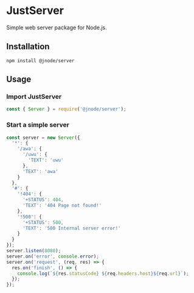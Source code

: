 # JustServer
Simple web server package for Node.js.

## Installation

```shell
npm install @jnode/server
```

## Usage

### Import JustServer

```javascript
const { Server } = require('@jnode/server');
```

### Start a simple server

```javascript
const server = new Server({
  '*': {
    '/awa': {
      '/uwu': {
        'TEXT': 'uwu'
      },
      'TEXT': 'awa'
    }
  },
  '#': {
    '!404': {
      '+STATUS': 404,
      'TEXT': '404 Page not found!'
    },
    '!500': {
      '+STATUS': 500,
      'TEXT': '500 Internal server error!'
    }
  }
});
server.listen(8080);
server.on('error', console.error);
server.on('request', (req, res) => {
  res.on('finish', () => {
    console.log(`${res.statusCode} ${req.headers.host}${req.url}`);
  });
});
```